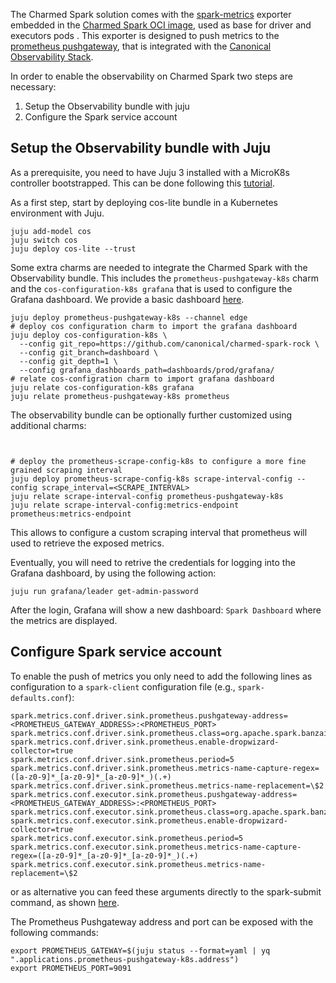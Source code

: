 The Charmed Spark solution comes with the [spark-metrics](https://github.com/banzaicloud/spark-metrics) exporter embedded in the [Charmed Spark OCI image](https://github.com/canonical/charmed-spark-rock), used as base for driver and executors pods .
This exporter is designed to push metrics to the [prometheus pushgateway](https://github.com/prometheus/pushgateway), that is integrated with the [Canonical Observability Stack](https://charmhub.io/topics/canonical-observability-stack). 


In order to enable the observability on Charmed Spark two steps are necessary:

1. Setup the Observability bundle with juju
2. Configure the Spark service account


## Setup the Observability bundle with Juju

As a prerequisite, you need to have Juju 3 installed with a MicroK8s controller bootstrapped. This can be done following this [tutorial](https://charmhub.io/topics/canonical-observability-stack/tutorials/install-microk8s).


As a first step, start by deploying cos-lite bundle in a Kubernetes environment with Juju.

```shell
juju add-model cos
juju switch cos
juju deploy cos-lite --trust
```
Some extra charms are needed to integrate the Charmed Spark with the Observability bundle. This includes the `prometheus-pushgateway-k8s` charm and the `cos-configuration-k8s grafana` that is used to configure the Grafana dashboard. We provide a basic dashboard [here](https://github.com/canonical/charmed-spark-rock/blob/dashboard/dashboards/prod/grafana/spark_dashboard.json).

```shell
juju deploy prometheus-pushgateway-k8s --channel edge
# deploy cos configuration charm to import the grafana dashboard
juju deploy cos-configuration-k8s \
  --config git_repo=https://github.com/canonical/charmed-spark-rock \
  --config git_branch=dashboard \
  --config git_depth=1 \
  --config grafana_dashboards_path=dashboards/prod/grafana/
# relate cos-configration charm to import grafana dashboard
juju relate cos-configuration-k8s grafana
juju relate prometheus-pushgateway-k8s prometheus

```

The observability bundle can be optionally further customized using additional charms:
```shell


# deploy the prometheus-scrape-config-k8s to configure a more fine grained scraping interval 
juju deploy prometheus-scrape-config-k8s scrape-interval-config --config scrape_interval=<SCRAPE_INTERVAL>
juju relate scrape-interval-config prometheus-pushgateway-k8s
juju relate scrape-interval-config:metrics-endpoint prometheus:metrics-endpoint

```

This allows to configure a custom scraping interval that prometheus will used to retrieve the exposed metrics.


Eventually, you will need to retrive the credentials for logging into the Grafana dashboard, by using the following action:
``` shell
juju run grafana/leader get-admin-password
```

After the login, Grafana will show a new dashboard: `Spark Dashboard` where the metrics are displayed.

## Configure Spark service account


To enable the push of metrics you only need to add the following lines as configuration to a `spark-client` configuration file (e.g., `spark-defaults.conf`): 

```shell
spark.metrics.conf.driver.sink.prometheus.pushgateway-address=<PROMETHEUS_GATEWAY_ADDRESS>:<PROMETHEUS_PORT>
spark.metrics.conf.driver.sink.prometheus.class=org.apache.spark.banzaicloud.metrics.sink.PrometheusSink
spark.metrics.conf.driver.sink.prometheus.enable-dropwizard-collector=true
spark.metrics.conf.driver.sink.prometheus.period=5
spark.metrics.conf.driver.sink.prometheus.metrics-name-capture-regex=([a-z0-9]*_[a-z0-9]*_[a-z0-9]*_)(.+)
spark.metrics.conf.driver.sink.prometheus.metrics-name-replacement=\$2
spark.metrics.conf.executor.sink.prometheus.pushgateway-address=<PROMETHEUS_GATEWAY_ADDRESS>:<PROMETHEUS_PORT>
spark.metrics.conf.executor.sink.prometheus.class=org.apache.spark.banzaicloud.metrics.sink.PrometheusSink
spark.metrics.conf.executor.sink.prometheus.enable-dropwizard-collector=true
spark.metrics.conf.executor.sink.prometheus.period=5
spark.metrics.conf.executor.sink.prometheus.metrics-name-capture-regex=([a-z0-9]*_[a-z0-9]*_[a-z0-9]*_)(.+)
spark.metrics.conf.executor.sink.prometheus.metrics-name-replacement=\$2
```

or as alternative you can feed these arguments directly to the spark-submit command, as shown [here](https://discourse.charmhub.io/t/spark-client-snap-tutorial-spark-submit/8953).

The Prometheus Pushgateway address and port can be exposed with the following commands: 

```shell
export PROMETHEUS_GATEWAY=$(juju status --format=yaml | yq ".applications.prometheus-pushgateway-k8s.address") 
export PROMETHEUS_PORT=9091
```